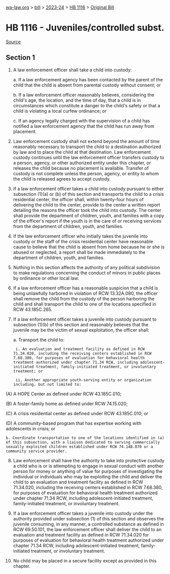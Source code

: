 [wa-law.org](/) > [bill](/bill/) > [2023-24](/bill/2023-24/) > [HB 1116](/bill/2023-24/hb/1116/) > [Original Bill](/bill/2023-24/hb/1116/1/)

# HB 1116 - Juveniles/controlled subst.

[Source](http://lawfilesext.leg.wa.gov/biennium/2023-24/Pdf/Bills/House%20Bills/1116.pdf)

## Section 1
1. A law enforcement officer shall take a child into custody:

    a. If a law enforcement agency has been contacted by the parent of the child that the child is absent from parental custody without consent; or

    b. If a law enforcement officer reasonably believes, considering the child's age, the location, and the time of day, that a child is in circumstances which constitute a danger to the child's safety or that a child is violating a local curfew ordinance; or

    c. If an agency legally charged with the supervision of a child has notified a law enforcement agency that the child has run away from placement.

2. Law enforcement custody shall not extend beyond the amount of time reasonably necessary to transport the child to a destination authorized by law and to place the child at that destination. Law enforcement custody continues until the law enforcement officer transfers custody to a person, agency, or other authorized entity under this chapter, or releases the child because no placement is available. Transfer of custody is not complete unless the person, agency, or entity to whom the child is released agrees to accept custody.

3. If a law enforcement officer takes a child into custody pursuant to either subsection (1)(a) or (b) of this section and transports the child to a crisis residential center, the officer shall, within twenty-four hours of delivering the child to the center, provide to the center a written report detailing the reasons the officer took the child into custody. The center shall provide the department of children, youth, and families with a copy of the officer's report if the youth is in the care of or receiving services from the department of children, youth, and families.

4. If the law enforcement officer who initially takes the juvenile into custody or the staff of the crisis residential center have reasonable cause to believe that the child is absent from home because he or she is abused or neglected, a report shall be made immediately to the department of children, youth, and families.

5. Nothing in this section affects the authority of any political subdivision to make regulations concerning the conduct of minors in public places by ordinance or other local law.

6. If a law enforcement officer has a reasonable suspicion that a child is being unlawfully harbored in violation of RCW 13.32A.080, the officer shall remove the child from the custody of the person harboring the child and shall transport the child to one of the locations specified in RCW 43.185C.265.

7. If a law enforcement officer takes a juvenile into custody pursuant to subsection (1)(b) of this section and reasonably believes that the juvenile may be the victim of sexual exploitation, the officer shall:

    a. Transport the child to:

        i. An evaluation and treatment facility as defined in RCW 71.34.020, including the receiving centers established in RCW 7.68.380, for purposes of evaluation for behavioral health treatment authorized under chapter 71.34 RCW, including adolescent-initiated treatment, family-initiated treatment, or involuntary treatment; or

        ii. Another appropriate youth-serving entity or organization including, but not limited to:

(A) A HOPE Center as defined under RCW 43.185C.010;

(B) A foster-family home as defined under RCW 74.15.020;

(C) A crisis residential center as defined under RCW 43.185C.010; or

(D) A community-based program that has expertise working with adolescents in crisis; or

    b. Coordinate transportation to one of the locations identified in (a) of this subsection, with a liaison dedicated to serving commercially sexually exploited children established under RCW 74.14B.070 or a community service provider.

8. Law enforcement shall have the authority to take into protective custody a child who is or is attempting to engage in sexual conduct with another person for money or anything of value for purposes of investigating the individual or individuals who may be exploiting the child and deliver the child to an evaluation and treatment facility as defined in RCW 71.34.020, including the receiving centers established in RCW 7.68.380, for purposes of evaluation for behavioral health treatment authorized under chapter 71.34 RCW, including adolescent-initiated treatment, family-initiated treatment, or involuntary treatment.

9. If a law enforcement officer takes a juvenile into custody under the authority provided under subsection (1) of this section and observes the juvenile consuming, in any manner, a controlled substance as defined in RCW 69.50.101, the law enforcement officer shall deliver the child to an evaluation and treatment facility as defined in RCW 71.34.020 for purposes of evaluation for behavioral health treatment authorized under chapter 71.34 RCW, including adolescent-initiated treatment, family-initiated treatment, or involuntary treatment.

10. No child may be placed in a secure facility except as provided in this chapter.
